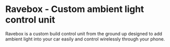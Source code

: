 # Ravebox - Custom ambient light control unit
Ravebox is a custom build control unit from the ground up designed to add ambient light into your car easily and control wirelessly through your phone.
